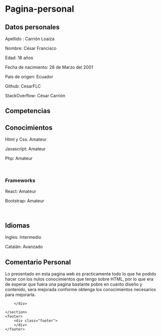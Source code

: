 # Pagina-personal
<html lang="en">
<head>
    <meta charset="UTF-8">
    <meta name="viewport" content="width=device-width, initial-scale=1.0">
    <meta http-equiv="X-UA-Compatible" content="ie=edge">
    <link rel="stylesheet" href="./styles/main.css">
    <title>Pagina Personal</title>
</head>
<body>
    <!-- <header>
        <div class="header">
            <ul>
                <li><a href="">Datos personales</a></li>
                <li><a href="">Competencias</a></li>
                <li><a href="">Conoce más</a></li>
            </ul>
        </div>
    </header> -->
    <section>
        <div class="body">
            <h1>Datos personales</h1>  
            <div class="data">  
                <div class="info">
                    <p>Apellido : Carrión Loaiza</p>    
                    <p>Nombre: César Francisco</p> 		
                    <p>Edad: 18 años</p>		
                    <p>Fecha de nacimiento: 28 de Marzo del 2001</p>
                    <p>País de origen: Ecuador</p> 
                    <p>Github: CesarFLC</p>   
                    <p>StackOverflow: César Carrión</p>
                </div>
            </div>
            <h1>Competencias</h1> 				
            <div class="split">
                <h2>Conocimientos</h2>			
                <div class="split">							
                    <p>Html y Css: Amateur</p>	
                    <p>Javascript: Amateur</p>				
                    <p>Php: Amateur</p><br>			
                </div>
                <div class="split">
                    <h3>Frameworks</h3>
                    <p>React: Amateur</p>
                    <p>Bootstrap: Amateur</p><br>
                </div>
                <h2>Idiomas</h2>
                <p>Ingles: Intermedio</p>
                <p>Catalán: Avanzado</p>
            </div>
        </div>
        <h1>Comentario Personal</h1> 				
            <div class="split">
                <p>Lo presentado en esta pagina web es practicamente todo lo que he podido hacer con los nulos conocimientos que tengo sobre HTML, por lo que era de esperar que fuera una pagina bastante pobre en cuanto diseño y contenido, sera mejorada conforme obtenga los conocimientos necesarios para mejorarla.</p>
                
        </div>

    </section>
    <footer>
        <div class="footer">
        </div>
    </footer>

</body>
</html>
